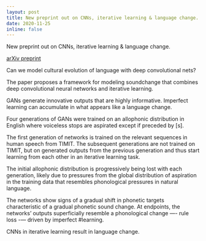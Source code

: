 ```yaml
---
layout: post
title: New preprint out on CNNs, iterative learning & language change. 
date: 2020-11-25
inline: false
---
```


New preprint out on CNNs, iterative learning & language change. 

[arXiv preprint](https://arxiv.org/abs/2011.05463)

Can we model cultural evolution of language with deep convolutional nets?

The paper proposes a framework for modeling soundchange that combines deep convolutional neural networks and iterative learning.

GANs generate innovative outputs that are highly informative. Imperfect learning can accumulate in what appears like a language change.

Four generations of GANs were trained on an allophonic distribution in English where voiceless stops are aspirated except if preceded by [s].

The first generation of networks is trained on the relevant sequences in human speech from TIMIT. The subsequent generations are not trained on TIMIT, but on generated outputs from the previous generation and thus start learning from each other in an iterative learning task.

The initial allophonic distribution is progressively being lost with each generation, likely due to pressures from the global distribution of aspiration in the training data that resembles phonological pressures in natural language.

The networks show signs of a gradual shift in phonetic targets characteristic of a gradual phonetic sound change. At endpoints, the networks’ outputs superficially resemble a phonological change —- rule loss -— driven by imperfect #learning.

<div class="row">
    <div class="col-sm mt-3 mt-md-0">
        <img class="img-fluid rounded z-depth-1" src="{{ '/assets/img/iterat.jpg' | relative_url }}" alt="" title="example image"/>
    </div>
</div>
<div class="caption">
    CNNs in iterative learning result in language change.
</div>
